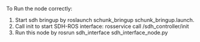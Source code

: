 To Run the node correctly:

1. Start sdh bringup by roslaunch schunk_bringup schunk_bringup.launch.
2. Call init to start SDH-ROS interface: rosservice call /sdh_controller/init 
3. Run this node by rosrun sdh_interface sdh_interface_node.py

